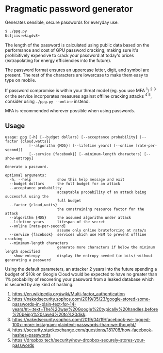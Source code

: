# Pragmatic password generator

Generates sensible, secure passwords for everyday use.

```sh
$ ./ppg.py
Ucljiisrwkigdv8~
```

The length of the password is calculated using public data based on the performance and cost of GPU password cracking, making sure it's prohibitively expensive to crack your password at today's prices (extrapolating for energy efficiencies into the future).

The password format ensures an uppercase letter, digit, and symbol are present.
The rest of the characters are lowercase to make them easy to type on mobile.

If password compromise is within your threat model (eg. you use MFA <sup>1</sup>) <sup>2</sup> <sup>3</sup>
or the service incorporates measures against offline cracking attacks <sup>4</sup> <sup>5</sup>,
consider using `./ppg.py --online` instead.

MFA is recommended wherever possible when using passwords.

## Usage

```
usage: ppg [-h] [--budget dollars] [--acceptance probability] [--factor {cloud,watts}]
           [--algorithm {MD5}] [--lifetime years] [--online [rate-per-second]]
           [--service {facebook}] [--minimum-length characters] [--show-entropy]

Generate a password.

optional arguments:
  -h, --help            show this help message and exit
  --budget dollars      the full budget for an attack
  --acceptance probability
                        acceptable probability of an attack being successful using the
                        full budget
  --factor {cloud,watts}
                        the constraining resource factor for the attack
  --algorithm {MD5}     the assumed algorithm under attack
  --lifetime years      lifespan of the secret
  --online [rate-per-second]
                        assume only online bruteforcing at rate/s
  --service {facebook}  services which use HSM to prevent offline cracking
  --minimum-length characters
                        generate more characters if below the minimum length specified
  --show-entropy        display the entropy needed (in bits) without generating a password
```

Using the default parameters, an attacker 2 years into the future
spending a budget of $10k on Google Cloud would be expected to
have no greater than 1% probability of recovering your password from
a leaked database which is secured by any kind of hashing.

1. https://en.wikipedia.org/wiki/Multi-factor_authentication
2. https://nakedsecurity.sophos.com/2019/05/23/google-stored-some-passwords-in-plain-text-for-14-years/#:~:text=The%20way%20Google%20typically%20handles,before%20being%20saved%20to%20disk.
3. https://nakedsecurity.sophos.com/2019/04/19/facebook-we-logged-100x-more-instagram-plaintext-passwords-than-we-thought/
4. https://security.stackexchange.com/questions/181708/how-facebook-hashes-passwords
5. https://dropbox.tech/security/how-dropbox-securely-stores-your-passwords
